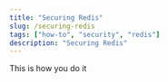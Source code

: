 ```yaml
---
title: "Securing Redis"
slug: /securing-redis
tags: ["how-to", "security", "redis"]
description: "Securing Redis"
---
```


This is how you do it
